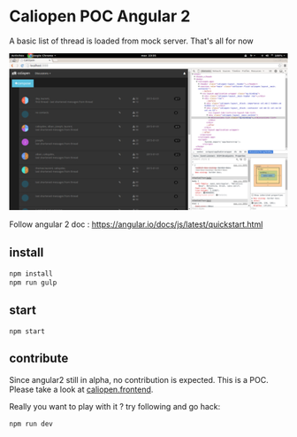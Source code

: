 # Caliopen POC Angular 2

A basic list of thread is loaded from mock server. That's all for now

![screenshot](./caliopen_angular2.png)


Follow angular 2 doc : https://angular.io/docs/js/latest/quickstart.html

## install

~~~
npm install
npm run gulp
~~~

## start

~~~
npm start
~~~

## contribute

Since angular2 still in alpha, no contribution is expected. This is a POC. Please take a look at  [caliopen.frontend][1].






Really you want to play with it ? try following and go hack:

~~~
npm run dev
~~~

[1]: https://github.com/...
